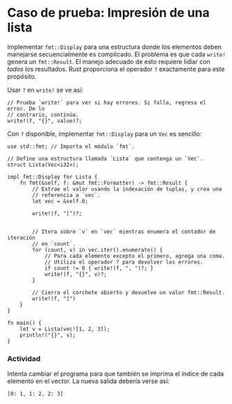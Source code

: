 # Caso de prueba: Impresión de una lista

Implementar `fmt::Display` para una estructura donde los elementos deben
manejarse secuencialmente es complicado. El problema es que cada `write!`
genera un `fmt::Result`. El manejo adecuado de esto requiere lidiar con *todos*
los resultados. Rust proporciona el operador `?` exactamente para este
propósito.

Usar `?` en `write!` se ve así:

```rust,ignore
// Prueba `write!` para ver si hay errores. Si falla, regresa el error. De lo
// contrario, continúa.
write!(f, "{}", value)?;
```

Con `?` disponible, implementar `fmt::Display` para un `Vec` es sencillo:

```rust,editable
use std::fmt; // Importa el módulo `fmt`.

// Define una estructura llamada `Lista` que contenga un `Vec`.
struct Lista(Vec<i32>);

impl fmt::Display for Lista {
    fn fmt(&self, f: &mut fmt::Formatter) -> fmt::Result {
        // Extrae el valor usando la indexación de tuplas, y crea una
        // referencia a `vec`.
        let vec = &self.0;

        write!(f, "[")?;


        // Itera sobre `v` en `vec` mientras enumera el contador de iteración
        // en `count`.
        for (count, v) in vec.iter().enumerate() {
            // Para cada elemento excepto el primero, agrega una coma.
            // Utiliza el operador ? para devolver los errores.
            if count != 0 { write!(f, ", ")?; }
            write!(f, "{}", v)?;
        }

        // Cierra el corchete abierto y devuelve un valor fmt::Result.
        write!(f, "]")
    }
}

fn main() {
    let v = Lista(vec![1, 2, 3]);
    println!("{}", v);
}
```

### Actividad

Intenta cambiar el programa para que también se imprima el índice de cada
elemento en el vector. La nueva salida debería verse así:

```rust,ignore
[0: 1, 1: 2, 2: 3]
```

<!--
### See also:

[`for`][for], [`ref`][ref], [`Result`][result], [`struct`][struct],
[`?`][q_mark], and [`vec!`][vec]
-->

[for]: ../../../flow_control/for.md
[result]: ../../../std/result.md
[ref]: ../../../scope/borrow/ref.md
[struct]: ../../../custom_types/structs.md
[q_mark]: ../../../std/result/question_mark.md
[vec]: ../../../std/vec.md
